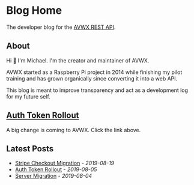 # Blog Home

The developer blog for the [AVWX REST API](https://avwx.rest).

## About

Hi 👋 I'm Michael. I'm the creator and maintainer of AVWX.

AVWX started as a Raspberry Pi project in 2014 while finishing my pilot training and has grown organically since converting it into a web API.

This blog is meant to improve transparency and act as a development log for my future self.

## **[Auth Token Rollout](2019/08-05.md)**

A big change is coming to AVWX. Click the link above.

## Latest Posts

- [Stripe Checkout Migration](2019/08-19.md) - *2019-08-19*
- [Auth Token Rollout](2019/08-05.md) - *2019-08-05*
- [Server Migration](2019/08-04.md) - *2019-08-04*
